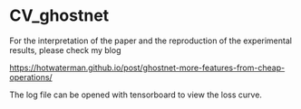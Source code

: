 # CV_ghostnet
For the interpretation of the paper and the reproduction of the experimental results, please check my blog

<https://hotwaterman.github.io/post/ghostnet-more-features-from-cheap-operations/>

The log file can be opened with tensorboard to view the loss curve.
